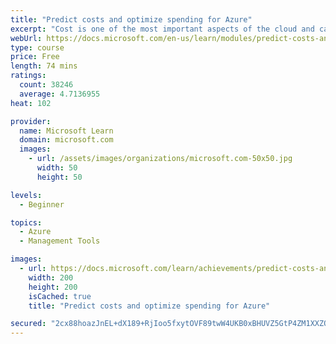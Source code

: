 ```yaml
---
title: "Predict costs and optimize spending for Azure"
excerpt: "Cost is one of the most important aspects of the cloud and can have a massive impact on your business. Azure has several tools available to help you get a better understanding of cloud spend and some best practices that you can leverage to help you save money."
webUrl: https://docs.microsoft.com/en-us/learn/modules/predict-costs-and-optimize-spending/
type: course
price: Free
length: 74 mins
ratings:
  count: 38246
  average: 4.7136955
heat: 102

provider:
  name: Microsoft Learn
  domain: microsoft.com
  images:
    - url: /assets/images/organizations/microsoft.com-50x50.jpg
      width: 50
      height: 50

levels:
  - Beginner

topics:
  - Azure
  - Management Tools

images:
  - url: https://docs.microsoft.com/learn/achievements/predict-costs-and-optimize-spending-social.png
    width: 200
    height: 200
    isCached: true
    title: "Predict costs and optimize spending for Azure"

secured: "2cx88hoazJnEL+dX189+RjIoo5fxytOVF89twW4UKB0xBHUVZ5GtP4ZM1XXZOqOc8d0RX/X2CjJPY7FpycULARhwn2sm6bjHjfdGzPBI0/OFYP351SmW74g2r2CFV0wmJumGHKDpgz09boMNXl2csNsMPzYvXw1/4/+7xXpciYvvMiPTmhx2z7EW0gEaZuVQ41frcNpRBFjELpTVdt0sl5vUXPGAYZ7M1/duZGP8j70smzntZBVZDBgsz+UBm3oL5GaF7tR506sWstvBO2hCR898l4eHrldyNWANpzkyoS6RRRNDF/4+V91s1I4d47kk8gxWBl9r/79T3kC/ye6t6pTZxMcyJPBd0ANOdGUuT9bBZw6j06T0Slfp1dyiIP57WnIZHylwYMr5A1dgOlN5zw==;phukLnw/RUTa57+EeEoItQ=="
---
```


